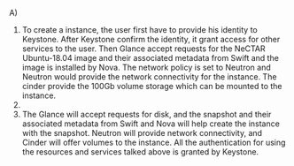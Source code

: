 A)

1. To create a instance, the user first have to provide his identity to Keystone. After Keystone confirm the identity, it grant access for other services to the user. Then Glance accept requests for the NeCTAR Ubuntu-18.04 image and their associated metadata from Swift and the image is installed by Nova. The network policy is set to Neutron and Neutron would provide the network connectivity for the instance. The cinder provide the 100Gb volume storage which can be mounted to the instance.
2. 
3. The Glance will accept requests for disk, and the snapshot and their associated metadata from Swift and Nova will help create the instance with the snapshot. Neutron will provide network connectivity, and Cinder will offer volumes to the instance. All the authentication for using the resources and services talked above is granted by Keystone.